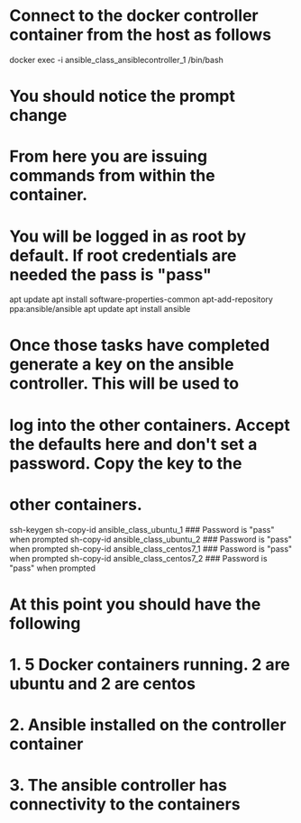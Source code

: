 # Connect to the docker controller container from the host as follows

docker exec -i ansible_class_ansiblecontroller_1 /bin/bash

# You should notice the prompt change
# From here you are issuing commands from within the container.
#
# You will be logged in as root by default.  If root credentials are needed the pass is "pass"

apt update
apt install software-properties-common
apt-add-repository ppa:ansible/ansible
apt update
apt install ansible

# Once those tasks have completed generate a key on the ansible controller.  This will be used to
# log into the other containers.  Accept the defaults here and don't set a password.  Copy the key to the 
# other containers.

ssh-keygen
sh-copy-id ansible_class_ubuntu_1  ### Password is "pass" when prompted
sh-copy-id ansible_class_ubuntu_2  ### Password is "pass" when prompted
sh-copy-id ansible_class_centos7_1 ### Password is "pass" when prompted
sh-copy-id ansible_class_centos7_2 ### Password is "pass" when prompted

# At this point you should have the following
# 1. 5 Docker containers running.  2 are ubuntu and 2 are centos
# 2. Ansible installed on the controller container
# 3. The ansible controller has connectivity to the containers




